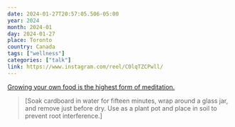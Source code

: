 ```yaml
---
date: 2024-01-27T20:57:05.506-05:00
year: 2024
month: 2024-01
day: 2024-01-27
place: Toronto
country: Canada
tags: ["wellness"]
categories: ["talk"]
link: https://www.instagram.com/reel/C0lqTZCPwll/
---
```

[Growing your own food is the highest form of meditation.](https://www.instagram.com/reel/C0lqTZCPwll/)

> [Soak cardboard in water for fifteen minutes, wrap around a glass jar, and remove just before dry. Use as a plant pot and place in soil to prevent root interference.]

